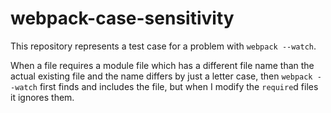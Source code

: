 # webpack-case-sensitivity

This repository represents a test case for a problem with `webpack --watch`. 

When a file requires a module file which has a different file name than the actual existing file and the name differs 
by just a letter case, then `webpack --watch` first finds and includes the file, but when I modify the `require`d files
it ignores them.
